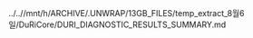 ../..//mnt/h/ARCHIVE/.UNWRAP/13GB_FILES/temp_extract_8월6일/DuRiCore/DURI_DIAGNOSTIC_RESULTS_SUMMARY.md